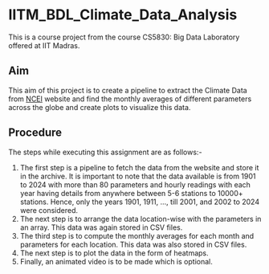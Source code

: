 # IITM_BDL_Climate_Data_Analysis
This is a course project from the course CS5830: Big Data Laboratory offered at IIT Madras.

## Aim
This aim of this project is to create a pipeline to extract the Climate Data from [NCEI](https://www.ncei.noaa.gov/) website and find the monthly averages of different parameters across the globe and create plots to visualize this data.

## Procedure
The steps while executing this assignment are as follows:-
1. The first step is a pipeline to fetch the data from the website and store it in the archive. It is important to note that the data available is from 1901 to 2024 with more than 80 parameters and hourly readings with each year having details from anywhere between 5-6 stations to 10000+ stations. Hence, only the years 1901, 1911, ..., till 2001, and 2002 to 2024 were considered.
2. The next step is to arrange the data location-wise with the parameters in an array. This data was again stored in CSV files.
3. The third step is to compute the monthly averages for each month and parameters for each location. This data was also stored in CSV files.
4. The next step is to plot the data in the form of heatmaps.
5. Finally, an animated video is to be made which is optional.
